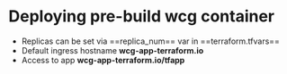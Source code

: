 # Deploying pre-build wcg container

- Replicas can be set via ==replica_num== var in ==terraform.tfvars==
- Default ingress hostname **wcg-app-terraform.io**
- Access to app **wcg-app-terraform.io/tfapp**